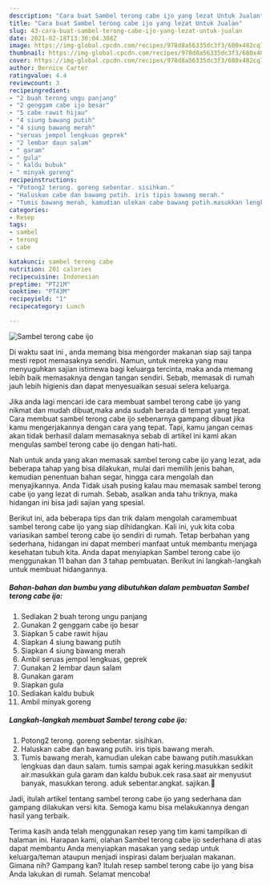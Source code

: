 ```yaml
---
description: "Cara buat Sambel terong cabe ijo yang lezat Untuk Jualan"
title: "Cara buat Sambel terong cabe ijo yang lezat Untuk Jualan"
slug: 43-cara-buat-sambel-terong-cabe-ijo-yang-lezat-untuk-jualan
date: 2021-02-18T13:30:04.308Z
image: https://img-global.cpcdn.com/recipes/978d8a56335dc3f3/680x482cq70/sambel-terong-cabe-ijo-foto-resep-utama.jpg
thumbnail: https://img-global.cpcdn.com/recipes/978d8a56335dc3f3/680x482cq70/sambel-terong-cabe-ijo-foto-resep-utama.jpg
cover: https://img-global.cpcdn.com/recipes/978d8a56335dc3f3/680x482cq70/sambel-terong-cabe-ijo-foto-resep-utama.jpg
author: Bernice Carter
ratingvalue: 4.4
reviewcount: 3
recipeingredient:
- "2 buah terong ungu panjang"
- "2 genggam cabe ijo besar"
- "5 cabe rawit hijau"
- "4 siung bawang putih"
- "4 siung bawang merah"
- "seruas jempol lengkuas geprek"
- "2 lembar daun salam"
- " garam"
- " gula"
- " kaldu bubuk"
- " minyak goreng"
recipeinstructions:
- "Potong2 terong. goreng sebentar. sisihkan."
- "Haluskan cabe dan bawang putih. iris tipis bawang merah."
- "Tumis bawang merah, kamudian ulekan cabe bawang putih.masukkan lengkuas dan daun salam. tumis sampai agak kering.masukkan sedikit air.masukkan gula garam dan kaldu bubuk.cek rasa.saat air menyusut banyak, masukkan terong. aduk sebentar.angkat. sajikan.🥰"
categories:
- Resep
tags:
- sambel
- terong
- cabe

katakunci: sambel terong cabe 
nutrition: 201 calories
recipecuisine: Indonesian
preptime: "PT21M"
cooktime: "PT43M"
recipeyield: "1"
recipecategory: Lunch

---
```



![Sambel terong cabe ijo](https://img-global.cpcdn.com/recipes/978d8a56335dc3f3/680x482cq70/sambel-terong-cabe-ijo-foto-resep-utama.jpg)

Di waktu  saat ini , anda memang bisa mengorder makanan siap saji tanpa mesti repot memasaknya sendiri. Namun, untuk mereka yang mau menyuguhkan sajian istimewa bagi keluarga tercinta, maka anda memang lebih baik memasaknya dengan tangan sendiri. Sebab, memasak di rumah jauh lebih higienis dan dapat menyesuaikan sesuai selera keluarga.

Jika anda lagi mencari ide cara membuat sambel terong cabe ijo yang nikmat dan mudah dibuat,maka anda sudah berada di tempat yang tepat. Cara membuat sambel terong cabe ijo  sebenarnya gampang dibuat jika kamu mengerjakannya dengan cara yang tepat. Tapi, kamu jangan cemas akan tidak berhasil dalam memasaknya 
sebab di artikel ini kami akan mengulas sambel terong cabe ijo dengan hati-hati.  



Nah untuk anda yang akan memasak sambel terong cabe ijo yang lezat, ada beberapa tahap yang bisa dilakukan, mulai dari memilih jenis bahan, kemudian penentuan bahan segar, hingga cara mengolah dan menyajikannya. Anda Tidak usah pusing kalau mau memasak sambel terong cabe ijo yang lezat di rumah. Sebab, asalkan anda  tahu triknya, maka hidangan ini bisa jadi sajian yang spesial.

Berikut ini, ada beberapa tips dan trik dalam mengolah caramembuat sambel terong cabe ijo yang siap dihidangkan. Kali ini, yuk kita coba variasikan sambel terong cabe ijo sendiri di rumah. Tetap berbahan yang sederhana, hidangan ini dapat memberi manfaat untuk membantu menjaga kesehatan tubuh kita. Anda dapat menyiapkan Sambel terong cabe ijo menggunakan 11 bahan dan 3 tahap pembuatan. Berikut ini langkah-langkah untuk membuat hidangannya.

<!--inarticleads1-->

##### Bahan-bahan dan bumbu yang dibutuhkan dalam pembuatan Sambel terong cabe ijo:

1. Sediakan 2 buah terong ungu panjang
1. Gunakan 2 genggam cabe ijo besar
1. Siapkan 5 cabe rawit hijau
1. Siapkan 4 siung bawang putih
1. Siapkan 4 siung bawang merah
1. Ambil seruas jempol lengkuas, geprek
1. Gunakan 2 lembar daun salam
1. Gunakan  garam
1. Siapkan  gula
1. Sediakan  kaldu bubuk
1. Ambil  minyak goreng




<!--inarticleads2-->

##### Langkah-langkah membuat Sambel terong cabe ijo:

1. Potong2 terong. goreng sebentar. sisihkan.
1. Haluskan cabe dan bawang putih. iris tipis bawang merah.
1. Tumis bawang merah, kamudian ulekan cabe bawang putih.masukkan lengkuas dan daun salam. tumis sampai agak kering.masukkan sedikit air.masukkan gula garam dan kaldu bubuk.cek rasa.saat air menyusut banyak, masukkan terong. aduk sebentar.angkat. sajikan.🥰




Jadi, itulah artikel tentang  sambel terong cabe ijo  yang sederhana dan gampang dilakukan versi kita. Semoga kamu bisa melakukannya dengan hasil yang terbaik. 

Terima kasih anda telah menggunakan resep yang tim kami tampilkan di halaman ini. Harapan kami, olahan  Sambel terong cabe ijo sederhana di atas dapat membantu Anda menyiapkan masakan yang sedap untuk keluarga/teman ataupun menjadi inspirasi dalam berjualan makanan. Gimana nih? Gampang kan? Itulah resep sambel terong cabe ijo yang bisa Anda lakukan di rumah. Selamat mencoba!

